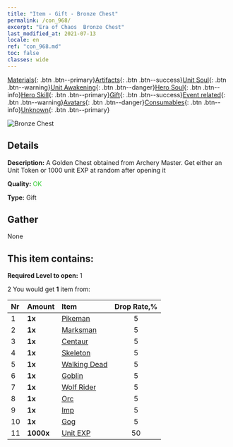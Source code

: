 ```yaml
---
title: "Item - Gift - Bronze Chest"
permalink: /con_968/
excerpt: "Era of Chaos  Bronze Chest"
last_modified_at: 2021-07-13
locale: en
ref: "con_968.md"
toc: false
classes: wide
---
```

 [Materials](/Items/){: .btn .btn--primary}[Artifacts](/Items/Artifacts/){: .btn .btn--success}[Unit Soul](/Items/UnitSoul/){: .btn .btn--warning}[Unit Awakening](/Items/UnitAwakening/){: .btn .btn--danger}[Hero Soul](/Items/HeroSoul/){: .btn .btn--info}[Hero Skill](/Items/HeroSkill/){: .btn .btn--primary}[Gift](/Items/Gift/){: .btn .btn--success}[Event related](/Items/Events/){: .btn .btn--warning}[Avatars](/Items/Avatars/){: .btn .btn--danger}[Consumables](/Items/Consumables/){: .btn .btn--info}[Unknown](/Items/Unknown/){: .btn .btn--primary}

 ![Bronze Chest](/images/t/i_50001.png)

## Details
 **Description:** A Golden Chest obtained from Archery Master. Get either an Unit Token or 1000 unit EXP at random after opening it

 **Quality:** <span style="color: #32CD32">OK</span>

 **Type:** Gift

## Gather

  None

## This item contains:

 **Required Level to open:** 1

 2 You would get **1** item  from:

  | Nr | Amount |     Item    | Drop Rate,% |
  |:---|:-------|:------------|:---------:|
  | 1 |  **1x** | [Pikeman](/Items/unt_190/) | 5 | 
  | 2 |  **1x** | [Marksman](/Items/unt_191/) | 5 | 
  | 3 |  **1x** | [Centaur](/Items/unt_199/) | 5 | 
  | 4 |  **1x** | [Skeleton](/Items/unt_208/) | 5 | 
  | 5 |  **1x** | [Walking Dead](/Items/unt_209/) | 5 | 
  | 6 |  **1x** | [Goblin](/Items/unt_217/) | 5 | 
  | 7 |  **1x** | [Wolf Rider](/Items/unt_218/) | 5 | 
  | 8 |  **1x** | [Orc](/Items/unt_219/) | 5 | 
  | 9 |  **1x** | [Imp](/Items/unt_226/) | 5 | 
  | 10 |  **1x** | [Gog](/Items/unt_227/) | 5 | 
  | 11 |  **1000x** | [Unit EXP](/Items/con_902/) | 50 | 
